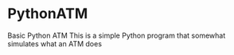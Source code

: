 # PythonATM
Basic Python ATM
This is a simple Python program that somewhat simulates what an ATM does
